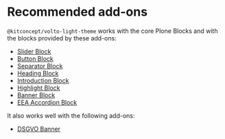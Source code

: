 # Recommended add-ons

`@kitconcept/volto-light-theme` works with the core Plone Blocks and with the blocks provided by these add-ons:

-   [Slider Block](https://www.npmjs.com/package/@kitconcept/volto-slider-block)
-   [Button Block](https://www.npmjs.com/package/@kitconcept/volto-button-block)
-   [Separator Block](https://www.npmjs.com/package/@kitconcept/volto-separator-block)
-   [Heading Block](https://www.npmjs.com/package/@kitconcept/volto-heading-block)
-   [Introduction Block](https://www.npmjs.com/package/@kitconcept/volto-introduction-block)
-   [Highlight Block](https://www.npmjs.com/package/@kitconcept/volto-highlight-block)
-   [Banner Block](https://www.npmjs.com/package/@kitconcept/volto-banner-block)
-   [EEA Accordion Block](https://www.npmjs.com/package/@eeacms/volto-accordion-block)

It also works well with the following add-ons:

-   [DSGVO Banner](https://www.npmjs.com/package/@kitconcept/volto-dsgvo-banner)
